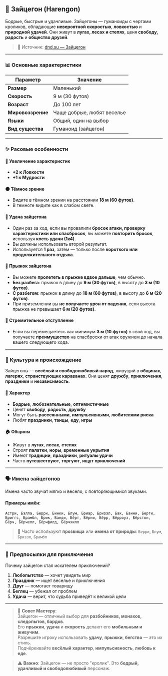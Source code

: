 ## 🐇 Зайцегон (Harengon)

Бодрые, быстрые и удачливые. Зайцегоны — гуманоиды с чертами кроликов, обладающие **невероятной скоростью**, **ловкостью** и **природной удачей**. Они живут в **лугах, лесах и степях**, ценя **свободу, радость** и **общество друзей**.

> 🔗 Источник: [dnd.su — Зайцегон](https://dnd.su/race/207-harengon/)

---

### 📊 Основные характеристики

| Параметр | Значение |
|---------|--------|
| **Размер** | Маленький |
| **Скорость** | 9 м (30 футов) |
| **Возраст** | До 100 лет |
| **Мировоззрение** | Чаще добрые, любят веселье |
| **Языки** | Общий, один на выбор |
| **Вид существа** | Гуманоид (зайцегон) |

---

### ✨ Расовые особенности

#### 🧬 Увеличение характеристик
- **+2 к Ловкости**
- **+1 к Мудрости**

#### 🌑 Тёмное зрение
- Видите в тёмном зрении на расстоянии **18 м (60 футов)**.
- В темноте видите как в слабом свете.

#### 🐇 Удача зайцегона
- Один раз за ход, если вы провалили **бросок атаки, проверку характеристики или спасбросок**, вы можете **повторить бросок**, используя **кость удачи (1к4)**.
- Вы должны использовать второй результат.
- Используется **1 раз**, затем — только после **короткого или продолжительного отдыха**.

#### 🦘 Прыжок зайцегона
- Вы можете **пролететь в прыжке вдвое дальше**, чем обычно.
- **Без разбега**: прыжок в длину до **9 м (30 футов)**, в высоту до **3 м (10 футов)**.
- **С разбегом**: прыжок в длину до **18 м (60 футов)**, в высоту до **6 м (20 футов)**.
- При приземлении вы **не получаете урон от падения**, если высота прыжка не превышает **6 м (20 футов)**.

#### 🧠 Стремительное отступление
- Если вы перемещаетесь как минимум **3 м (10 футов)** в свой ход, вы получаете **преимущество** на спасброски от атак оружием до начала вашего следующего хода.

---

### 🌼 Культура и происхождение

Зайцегоны — **весёлый и свободолюбивый народ**, живущий в **общинах**, **лагерях**, **странствующих караванах**. Они ценят **дружбу**, **приключения**, **праздники** и **независимость**.

#### 🧠 Характер
- **Бодрые**, **любознательные**, **оптимистичные**
- Ценят **свободу**, **радость**, **дружбу**
- Могут быть **рассеянными**, **импульсивными**, **любителями риска**
- Любят **праздники**, **танцы**, **еду**, **игры**

#### 🏠 Общины
- Живут в **лугах**, **лесах**, **степях**
- Строят **палатки**, **норы**, **временные укрытия**
- Имеют **традиции**, **праздники**, **ритуалы удачи**
- Часто **путешествуют**, **торгуют**, **ищут приключений**

---

### 🗣️ Имена зайцегонов

Имена часто звучат мягко и весело, с повторяющимися звуками.

#### Примеры имён:
`Астри, Бэлла, Берри, Бинки, Блум, Бриар, Бриззл, Бак, Банни, Берти, Бриггс, Брамбл, Брик, Банди, Бёрт, Бёрни, Бёрр, Бёрроуз, Бёрстон, Бёрч, Бёрчелл, Бёрчфилд, Бёрчхилл`

> 📌 Часто используют **прозвища** или **имена от природы**: `Берри`, `Блум`, `Бриззл`, `Брамбл`

---

### 🎯 Предпосылки для приключения

Почему зайцегон стал искателем приключений?

1. **Любопытство** — хочет увидеть мир
2. **Праздник** — ищет веселье и приключения
3. **Друг** — помогает товарищу
4. **Беглец** — убежал от проблем
5. **Удача** — верит, что судьба приведёт к великой цели

---

> 📌 **Совет Мастеру**:  
> Зайцегон — отличный выбор для **разбойников, монахов, следопытов, бардов**.  
> Его **прыжки**, **удача** и **скорость** делают его **мобильным и живучим**.  
> Разрешите игроку использовать **удачу**, **прыжки**, **бегство** — это их стиль.  
> Подчёркивайте **весёлый характер**, **импульсивность**, **любовь к еде**.

> ⚠️ **Важно**: Зайцегон — не просто "кролик". Это **бодрый, удачливый и свободолюбивый** персонаж.
